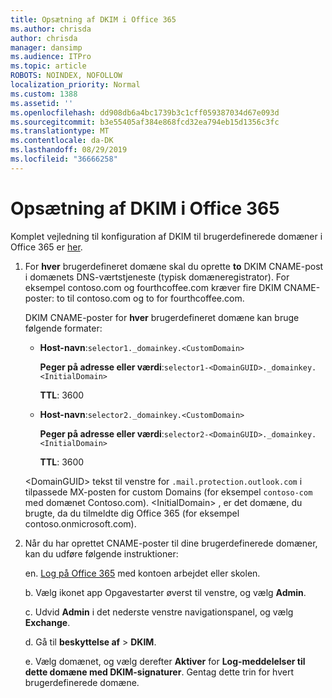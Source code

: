 ```yaml
---
title: Opsætning af DKIM i Office 365
ms.author: chrisda
author: chrisda
manager: dansimp
ms.audience: ITPro
ms.topic: article
ROBOTS: NOINDEX, NOFOLLOW
localization_priority: Normal
ms.custom: 1388
ms.assetid: ''
ms.openlocfilehash: dd908db6a4bc1739b3c1cff059387034d67e093d
ms.sourcegitcommit: b3e55405af384e868fcd32ea794eb15d1356c3fc
ms.translationtype: MT
ms.contentlocale: da-DK
ms.lasthandoff: 08/29/2019
ms.locfileid: "36666258"
---
```

# <a name="setup-dkim-in-office-365"></a>Opsætning af DKIM i Office 365

Komplet vejledning til konfiguration af DKIM til brugerdefinerede domæner i Office 365 er [her](https://docs.microsoft.com/office365/SecurityCompliance/use-dkim-to-validate-outbound-email#what-you-need-to-do-to-manually-set-up-dkim-in-office-365).

1. For **hver** brugerdefineret domæne skal du oprette **to** DKIM CNAME-post i domænets DNS-værtstjeneste (typisk domæneregistrator). For eksempel contoso.com og fourthcoffee.com kræver fire DKIM CNAME-poster: to til contoso.com og to for fourthcoffee.com.

   DKIM CNAME-poster for **hver** brugerdefineret domæne kan bruge følgende formater:

   - **Host-navn**:`selector1._domainkey.<CustomDomain>`

     **Peger på adresse eller værdi**:`selector1-<DomainGUID>._domainkey.<InitialDomain>`

     **TTL**: 3600

   - **Host-navn**:`selector2._domainkey.<CustomDomain>`

     **Peger på adresse eller værdi**:`selector2-<DomainGUID>._domainkey.<InitialDomain>`

     **TTL**: 3600

   \<DomainGUID\> tekst til venstre for `.mail.protection.outlook.com` i tilpassede MX-posten for custom Domains (for eksempel `contoso-com` med domænet Contoso.com). \<InitialDomain\> , er det domæne, du brugte, da du tilmeldte dig Office 365 (for eksempel contoso.onmicrosoft.com).

2. Når du har oprettet CNAME-poster til dine brugerdefinerede domæner, kan du udføre følgende instruktioner:

   en. [Log på Office 365](https://support.office.microsoft.com/article/e9eb7d51-5430-4929-91ab-6157c5a050b4) med kontoen arbejdet eller skolen.

   b. Vælg ikonet app Opgavestarter øverst til venstre, og vælg **Admin**.

   c. Udvid **Admin** i det nederste venstre navigationspanel, og vælg **Exchange**.

   d. Gå til **beskyttelse af** > **DKIM**.

   e. Vælg domænet, og vælg derefter **Aktiver** for **Log-meddelelser til dette domæne med DKIM-signaturer**. Gentag dette trin for hvert brugerdefinerede domæne.
